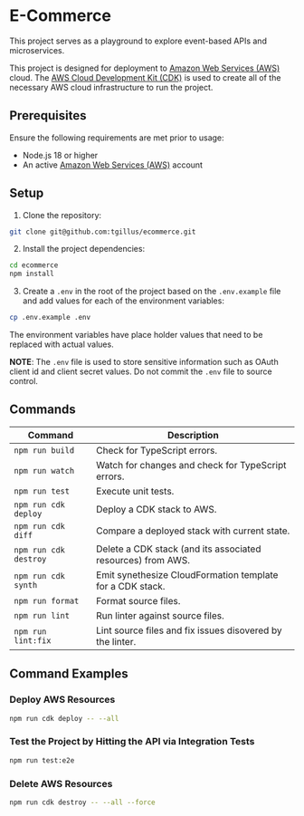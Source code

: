 # E-Commerce

This project serves as a playground to explore event-based APIs and microservices.

This project is designed for deployment to [Amazon Web Services (AWS)](https://aws.amazon.com/) cloud. The [AWS Cloud Development Kit (CDK)](https://aws.amazon.com/cdk/) is used to create all of the necessary AWS cloud infrastructure to run the project.

## Prerequisites

Ensure the following requirements are met prior to usage:

- Node.js 18 or higher
- An active [Amazon Web Services (AWS)](https://aws.amazon.com/) account

## Setup

1. Clone the repository:

```sh
git clone git@github.com:tgillus/ecommerce.git
```

2. Install the project dependencies:

```sh
cd ecommerce
npm install
```

3. Create a `.env` in the root of the project based on the `.env.example` file and add values for each of the environment variables:

```sh
cp .env.example .env
```

The environment variables have place holder values that need to be replaced with actual values.

**NOTE**: The `.env` file is used to store sensitive information such as OAuth client id and client secret values. Do not commit the `.env` file to source control.

## Commands

| Command               | Description                                                 |
| --------------------- | ----------------------------------------------------------- |
| `npm run build`       | Check for TypeScript errors.                                |
| `npm run watch`       | Watch for changes and check for TypeScript errors.          |
| `npm run test`        | Execute unit tests.                                         |
| `npm run cdk deploy`  | Deploy a CDK stack to AWS.                                  |
| `npm run cdk diff`    | Compare a deployed stack with current state.                |
| `npm run cdk destroy` | Delete a CDK stack (and its associated resources) from AWS. |
| `npm run cdk synth`   | Emit synethesize CloudFormation template for a CDK stack.   |
| `npm run format`      | Format source files.                                        |
| `npm run lint`        | Run linter against source files.                            |
| `npm run lint:fix`    | Lint source files and fix issues disovered by the linter.   |

## Command Examples

### Deploy AWS Resources

```sh
npm run cdk deploy -- --all
```

### Test the Project by Hitting the API via Integration Tests

```sh
npm run test:e2e
```

### Delete AWS Resources

```sh
npm run cdk destroy -- --all --force
```
